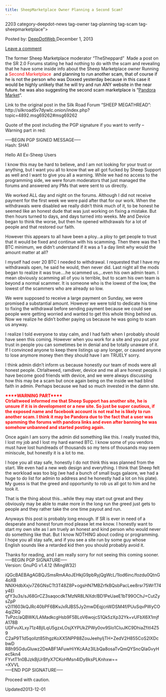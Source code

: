```yaml
---
title: SheepMarketplace Owner Planning a Second Scam?
---
```

2203 category-deepdot-news tag-owner tag-planning tag-scam tag-sheepmarketplace">

<span>Posted by: <a href="https://www.deepdotweb.com/author/admin/" title="">DeepDotWeb </a></span>
<span>December 1, 2013</span>

<span><a href="https://www.deepdotweb.com/2013/12/01/sheepmarketplace-owner-planning-a-second-scam/#respond">Leave a comment</a></span>


<p>The former Sheep Marketplace moderator &#8220;TheSheppard&#8221;  Made a post on the SR 2.0 Forums stating he had nothing to do with the scam and revealing that he have some inside info about the Sheep Marketplace owner Running a <span style="color: #ff0000;">Second Marketplace  <span style="color: #000000;">and planning</span> <span style="color: #000000;">to run another scam, that of course if he is not the person who was Doxxed yesterday because in this case it would be highly unlikely that he will try and run ANY website in the near future. he was also suggesting the second scam marketplace is &#8220;<a href="http://www.deepdotweb.com/2013/10/28/updated-llist-of-hidden-marketplaces-tor-i2p/">Pandora Market</a>&#8220;.</span></span></p>
<p>Link to the original post in the Silk Road Forum &#8220;SHEEP MEGATHREAD&#8221;:  http://silkroad5v7dywlc.onion/index.php?topic=4892.msg69262#msg69262</p>
<p>Quote of the post including the PGP signature if you want to verify &#8211; Warning part in red:</p>
<p>&#8212;&#8211;BEGIN PGP SIGNED MESSAGE&#8212;&#8211;<br/>
    Hash: SHA1</p>
<p>Hello All Ex-Sheep Users</p>
<p>I know this may be hard to believe, and I am not looking for your trust or anything, but I want you all to know that we all got fucked by Sheep Support as well and I want to give you all a warning. While we had no access to the programming side, we were forum moderators that just managed the forums and answered any PMs that were sent to us directly.</p>
<p>We worked ALL day and night on the forums. Although I did not receive payment for the first week we were paid after that for our work. When the withdrawals were disabled we really didn&#8217;t think much of it, to be honest he seemed like an honest dude that was just working on fixing a mistake. But then hours turned to days, and days turned into weeks. Me and Device began to think the worse, but then he opened withdrawals for a lot of people and that restored our faith.</p>
<p>However this appears to all have been a ploy&#8230;a ploy to get people to trust that it would be fixed and continue with his scamming. Then there was the 1 BTC minimum, we didn&#8217;t understand if it was a 1 a day limit why would the amount matter at all?</p>
<p>I myself had over 20 BTC I needed to withdrawal. I requested that I have my withdrawals open, he said he would, then never did. Last night all the mods began to realize it was true&#8230;.he scammed us.,..even his own admin team. I mean obviously scamming all of you is terrible, but to scam his own team is beyond a normal scammer. It is someone who is the lowest of the low, the lowest of the scammers who are already so low.</p>
<p>We were supposed to receive a large payment on Sunday, we were promised a substantial amount. However we were told to dedicate his time to fixing the withdrawal before sending payment because we could see people were getting worried and wanted to get this whole thing behind us. Now we realize he didn&#8217;t bother paying us because he was going to scam us anyway.</p>
<p>I realize I told everyone to stay calm, and I had faith when I probably should have seen this coming. However when you work for a site and you put your trust in people you can sometimes be in denial and be totally unaware of it. If I convinced anyone to keep there listings up any longer, or caused anyone to lose anymore money then they should have I am TRUELY sorry.</p>
<p>I think admin didn&#8217;t inform us because honestly our team of mods were all honest people. Ctrlaltweed, ramdiver, device and me all are honest people. I have become good friends with device, and we were always discussing how this may be a scam but once again being on the inside we had blind faith in admin. Perhaps because we had so much invested in the damn site.</p>
<p><strong><span style="color: #ff0000;">****WARNING PART****</span></strong><br/>
<strong><span style="color: #ff0000;"> Ctrlaltweed informed me that Sheep Support has another site, he is unsure if it is in development or a new site. So just be super cautious, if the exposed name and facebook account is not real he is likely to run another scam. I think it may be Pandora due to the fact that a user was spamming the forums with pandora links and even after banning he was somehow unbanned and started posting again.</span></strong></p>
<p>Once again I am sorry the admin did something like this. I really trusted this, I lost my job and I lost my hard earned BTC. I know some of you vendors must have lost hundreads of thousands so my tens of thousands may seem miniscule, but honestly it is a lot to me.</p>
<p>I hope you all stay safe, honestly I do not think this was planned from the start. We even had a new web design and everything. I think that Sheep felt the workload was too big (we had a bunch of small bugs galaore, we had a huge to do list for admin to address and he honestly had a lot on his plate). My guess is that the greed and opportunity to rob us all got to him and he took it.</p>
<p>That is the thing about this&#8230;while they may start out great and they obviously may be able to make more in the long run the greed just gets to people and they rather take the one time payout and run.</p>
<p>Anyways this post is probably long enough. If SR is ever in need of a desperate and honest forum mod please let me know. I honestly want to start my own site as I am truely an honest and kind person who would never do something like that. But I know NOTHING about coding or programming. I hope you all stay safe, and if you see a site run by some guy whose English sounds like a retarded kid then you should probably avoid it.</p>
<p>Thanks for reading, and I am really sorry for not seeing this coming sooner.<br/>
    &#8212;&#8211;BEGIN PGP SIGNATURE&#8212;&#8211;<br/>
    Version: GnuPG v1.4.12 (MingW32)</p>
<p>iQGcBAEBAgAGBQJSmsRmAAoJEHkjG9pbRyjQgWcL/1lod6inc/fozdu0QtnG4oXB<br/>
    NNXHdbXxjv7Z6GNsCTt3T48Z8P+ogsHN7MBZrfkBQsbPacLee8rsr75WrT74y4El<br/>
    qfY3u3s/sJ68GrCZ3saqocdkTMzNR8LNXdr/BD1PeUaeE1bT99OChJ+CutZysZpP<br/>
    v2i11603kQJRc40bPF6BKvJxRJBS5Jy2mwDEqjcnWDSM4f/PUuSqvPWyCO4qiZRQ<br/>
    TvPzc/aQBWK/LAMadkcgHsb9F5BLoV6wojcS1Qk5zXp32Yk+vUFbX6X1mjfA178B<br/>
    UDFvuXLxy71z4BjILqU5gzxLOsjXYPUkZPWy0ov9Slo1CIuJKC9DhiaZfitI4Z59<br/>
    C2aP9T1d5qollzt85IhgzKoXX5NPP88ZouJeehyIjTH+ZedV2H855CoS2lXDcbwD<br/>
    R8h95GduGluwz2DeABF1AFuwHiYKcAAz3ILbQa8osaTvQmQYSncQIaGvyHec5kn4<br/>
    FYvtT1n0BJzkBjUrBfyX7CKoHMsn4lDy8ksPLKnhxw==<br/>
    =XVVL<br/>
    &#8212;&#8211;END PGP SIGNATURE&#8212;&#8211;</p>
<p>Proceed with caution.</p>
</div>
<span style="display:none"><a href="https://www.deepdotweb.com/tag/owner/" rel="tag">owner</a> <a href="https://www.deepdotweb.com/tag/planning/" rel="tag">planning</a> <a href="https://www.deepdotweb.com/tag/scam/" rel="tag">scam</a> <a href="https://www.deepdotweb.com/tag/sheepmarketplace/" rel="tag">sheepmarketplace</a></span> 
Updated2013-12-01